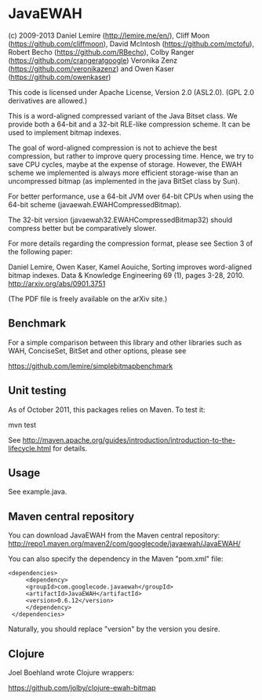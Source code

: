 JavaEWAH
==========================================================

(c) 2009-2013
Daniel Lemire (http://lemire.me/en/), 
Cliff Moon (https://github.com/cliffmoon), 
David McIntosh (https://github.com/mctofu),
Robert Becho (https://github.com/RBecho),
Colby Ranger (https://github.com/crangeratgoogle)
Veronika Zenz (https://github.com/veronikazenz)
and Owen Kaser (https://github.com/owenkaser)


This code is licensed under Apache License, Version 2.0 (ASL2.0).
(GPL 2.0 derivatives are allowed.)

This is a word-aligned compressed variant of
the Java Bitset class. We provide both a 64-bit 
and a 32-bit RLE-like compression scheme. It can
be used to implement bitmap indexes.

The goal of word-aligned compression is not to 
achieve the best compression, but rather to 
improve query processing time. Hence, we try
to save CPU cycles, maybe at the expense of
storage. However, the EWAH scheme we implemented
is always more efficient storage-wise than an
uncompressed bitmap (as implemented in the java
BitSet class by Sun).


For better performance, use a 64-bit JVM over
64-bit CPUs when using the 64-bit scheme (javaewah.EWAHCompressedBitmap).

The 32-bit version (javaewah32.EWAHCompressedBitmap32) should
compress better but be comparatively slower.


For more details regarding the compression format, please
see Section 3 of the following paper:

Daniel Lemire, Owen Kaser, Kamel Aouiche, Sorting improves word-aligned bitmap indexes. Data & Knowledge Engineering 69 (1), pages 3-28, 2010.  
 http://arxiv.org/abs/0901.3751
 
 (The PDF file is freely available on the arXiv site.)

Benchmark
---------

For a simple comparison between this library and other libraries such as
WAH, ConciseSet, BitSet and other options, please see

https://github.com/lemire/simplebitmapbenchmark
 
Unit testing
------------

As of October 2011, this packages relies on Maven. To
test it:

mvn test

See 
http://maven.apache.org/guides/introduction/introduction-to-the-lifecycle.html
for details.


Usage
-----

See example.java.

Maven central repository
------------------------

You can download JavaEWAH from the Maven central repository:
http://repo1.maven.org/maven2/com/googlecode/javaewah/JavaEWAH/

You can also specify the dependency in the Maven "pom.xml" file:

    <dependencies>
         <dependency>
	     <groupId>com.googlecode.javaewah</groupId>
	     <artifactId>JavaEWAH</artifactId>
	     <version>0.6.12</version>
         </dependency>
     </dependencies>

Naturally, you should replace "version" by the version
you desire.



Clojure 
-------

Joel Boehland wrote Clojure wrappers:

https://github.com/jolby/clojure-ewah-bitmap
